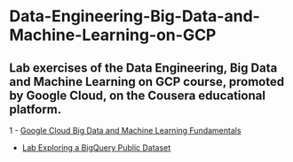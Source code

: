 # Data-Engineering-Big-Data-and-Machine-Learning-on-GCP

## Lab exercises of the Data Engineering, Big Data and Machine Learning on GCP course, promoted by Google Cloud, on the Cousera educational platform.

1 - [Google Cloud Big Data and Machine Learning Fundamentals](https://github.com/tmabgdata/Data-Engineering-Big-Data-and-Machine-Learning-on-GCP/tree/master/Google%20Cloud%20Big%20Data%20and%20Machine%20Learning%20Fundamentals)
  - [Lab Exploring a BigQuery Public Dataset](https://github.com/tmabgdata/Data-Engineering-Big-Data-and-Machine-Learning-on-GCP/tree/master/Google%20Cloud%20Big%20Data%20and%20Machine%20Learning%20Fundamentals/Lab%20Exploring%20a%20BigQuery%20Public%20Dataset)
